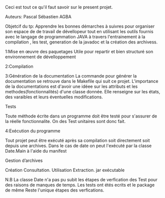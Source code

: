 Ceci est tout ce qu'il faut savoir sur le present projet.


 Auteurs: Pascal Sébastien AGBA


 Objetcif du tp:
 Apprendre les bonnes démarches à suivres pour organiser son espace de de travail de dévellopeur tout en utilisant les outils fournis avec le langage de programmation JAVA à travers l'entrainement à la compilation , les test, generation de la javadoc et la création des archivess.

 1:Mise en œuvre des paquetages
 Utile pour repartir et bien structuré son environnement de dévelloppement

 2:Compilation

 3:Génération de la documentation
 La commande pour générer la documentation se retrouve dans le Makefile qui suit ce projet.
 L'importance de la documentations est d'avoir une idéee sur les attributs et les methodes(fonctionnalités) d'une classe donnée. Elle renseigne sur les états, des varaibles et leurs éventuelles modifications.





 Tests

 Toute méthode écrite dans un programme doit être testé pour s'assurer de la réelle fonctionnalite. On des Test unitaires sont donc fait.


 4:Exécution du programme


 Tout projet peut être exécuté après sa compilation soit directement soit depuis une archives.
 Dans le cas de date on peut l'exécuté par la classe  Date.Main  à l'aide du manifest



Gestion d’archives



Création
Consultation.
Utilisation
Extraction.
jar exécutable

 N.B La classe Date n'a pas pu subit les étapes de verfication des Test pour des raisons de manques de temps. Les tests ont étés ecrits et le package de même
 Reste l'unique étapes des verfications.
